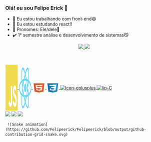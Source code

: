 ### Olá! eu sou Felipe Erick 👋

- 🔭 Eu estou trabalhando com front-end😄
- 🌱 Eu estou estudando react!!
- 🎒 Pronomes: Ele/dele💬 
- ✔️ 1° semestre análise e desenvolvimento de sistemas😼

<div align="center" >
  <a href="https://github.com/Felipeerick">
  <img height="160em" src="https://github-readme-stats.vercel.app/api?username=Felipeerick&show_icons=true&theme=onedark&include_all_commits=true&count_private=true"/>
  <img height="160em" src="https://github-readme-stats.vercel.app/api/top-langs/?username=Felipeerick&layout=compact&langs_count=7&theme=onedark"/>
</div>

##
  <div style="display: inline_block"><br>
  <img height="150em" align="center" alt="lip-Js" height="30" width="40" src="https://raw.githubusercontent.com/devicons/devicon/master/icons/javascript/javascript-plain.svg">
 
  <img height="150em" align="center" alt="lip-React" height="30" width="40" src="https://raw.githubusercontent.com/devicons/devicon/master/icons/react/react-original.svg">
    
  <img align="center" alt="lip-HTML" height="30" width="40" src="https://raw.githubusercontent.com/devicons/devicon/master/icons/html5/html5-original.svg">
    
  <img align="center" alt="lip-CSS" height="30" width="40" src="https://raw.githubusercontent.com/devicons/devicon/master/icons/css3/css3-original.svg">
   <img align="center" alt="icon-cplusplus" height="30" width="40" src="https://cdn.jsdelivr.net/gh/devicons/devicon/icons/cplusplus/cplusplus-original.svg" />
<img align="center" alt="lip-C" height="30" width="40" src="https://cdn.jsdelivr.net/gh/devicons/devicon/icons/c/c-line.svg" />
              
</div>
  
  <div>
  <a href = "mailto:rick0531927@gmail.com"><img src="https://img.shields.io/badge/-Gmail-%23333?style=for-the-badge&logo=gmail&logoColor=white" target="_blank"></a>
  <a href="https://www.linkedin.com/in/felipe-erick-amoedo-993925201/" target="_blank"><img src="https://img.shields.io/badge/-LinkedIn-%230077B5?style=for-the-badge&logo=linkedin&logoColor=white" target="_blank"></a> 
  <a href="https://www.instagram.com/liperick20_02/" target="_blank"><img src="https://img.shields.io/badge/-Instagram-%23E4405F?style=for-the-badge&logo=instagram&logoColor=white" target="_blank"></a>
    

     ![Snake animation](https://github.com/Felipeerick/Felipeerick/blob/output/github-contribution-grid-snake.svg)
  </div>  
  
  
